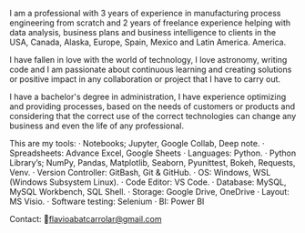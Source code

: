 I am a professional with 3 years of experience in manufacturing process engineering from scratch and 2 years of freelance experience helping with data analysis, business plans and business intelligence to clients in the USA, Canada, Alaska, Europe, Spain, Mexico and Latin America. America.

I have fallen in love with the world of technology, I love astronomy, writing code and I am passionate about continuous learning and creating solutions or positive impact in any collaboration or project that I have to carry out.

I have a bachelor's degree in administration, I have experience optimizing and providing processes, based on the needs of customers or products and considering that the correct use of the correct technologies can change any business and even the life of any professional.

This are my tools:
· Notebooks; Jupyter, Google Collab, Deep note.
· Spreadsheets: Advance Excel, Google Sheets
· Languages: Python.
· Python Library’s; NumPy, Pandas, Matplotlib,
  Seaborn, Pyunittest, Bokeh, Requests, Venv.
· Version Controller: GitBash, Git & GitHub.
· OS: Windows, WSL (Windows Subsystem Linux).
· Code Editor: VS Code.
· Database: MySQL, MySQL Workbench, SQL Shell.
· Storage: Google Drive, OneDrive
· Layout: MS Visio.
· Software testing: Selenium
· BI: Power BI

Contact:
📧flavioabatcarrolar@gmail.com
